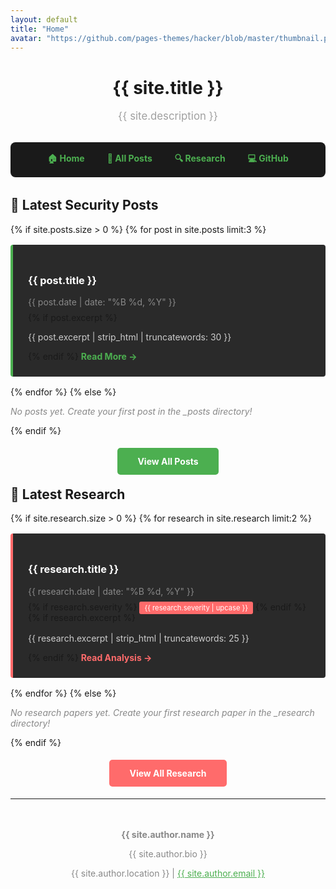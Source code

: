 ```yaml
---
layout: default
title: "Home"
avatar: "https://github.com/pages-themes/hacker/blob/master/thumbnail.png"
---
```


<div style="text-align: center; margin-bottom: 2rem;">
  <h1>{{ site.title }}</h1>
  <p style="font-size: 1.2em; color: #a0a0a0;">{{ site.description }}</p>
</div>

<nav style="background: #1a1a1a; padding: 1rem; margin-bottom: 2rem; border-radius: 8px; text-align: center;">
  <a href="{{ '/' | relative_url }}" style="color: #4CAF50; margin: 0 1rem; text-decoration: none; font-weight: bold;">🏠 Home</a>
  <a href="{{ '/posts/' | relative_url }}" style="color: #4CAF50; margin: 0 1rem; text-decoration: none; font-weight: bold;">📝 All Posts</a>
  <a href="{{ '/research/' | relative_url }}" style="color: #4CAF50; margin: 0 1rem; text-decoration: none; font-weight: bold;">🔍 Research</a>
  <a href="https://github.com/{{ site.author.github }}" style="color: #4CAF50; margin: 0 1rem; text-decoration: none; font-weight: bold;">💻 GitHub</a>
</nav>

## 🚨 Latest Security Posts

{% if site.posts.size > 0 %}
{% for post in site.posts limit:3 %}
<div style="background: #2a2a2a; padding: 1.5rem; margin: 1rem 0; border-left: 4px solid #4CAF50; border-radius: 4px;">
  <h3><a href="{{ post.url | relative_url }}" style="color: #ffffff; text-decoration: none;">{{ post.title }}</a></h3>
  <p style="color: #888; margin: 0.5rem 0;">{{ post.date | date: "%B %d, %Y" }}</p>
  {% if post.excerpt %}
  <p style="color: #ccc;">{{ post.excerpt | strip_html | truncatewords: 30 }}</p>
  {% endif %}
  <a href="{{ post.url | relative_url }}" style="color: #4CAF50; text-decoration: none; font-weight: bold;">Read More →</a>
</div>
{% endfor %}
{% else %}
<p style="color: #888; font-style: italic;">No posts yet. Create your first post in the _posts directory!</p>
{% endif %}

<div style="text-align: center; margin: 2rem 0;">
  <a href="{{ '/posts/' | relative_url }}" style="background: #4CAF50; color: white; padding: 0.8rem 2rem; border-radius: 5px; text-decoration: none; font-weight: bold;">View All Posts</a>
</div>

## 🔬 Latest Research

{% if site.research.size > 0 %}
{% for research in site.research limit:2 %}
<div style="background: #2a2a2a; padding: 1.5rem; margin: 1rem 0; border-left: 4px solid #FF6B6B; border-radius: 4px;">
  <h3><a href="{{ research.url | relative_url }}" style="color: #ffffff; text-decoration: none;">{{ research.title }}</a></h3>
  <p style="color: #888; margin: 0.5rem 0;">{{ research.date | date: "%B %d, %Y" }}</p>
  {% if research.severity %}
  <span style="background: #FF6B6B; color: white; padding: 0.2rem 0.5rem; border-radius: 3px; font-size: 0.8em;">{{ research.severity | upcase }}</span>
  {% endif %}
  {% if research.excerpt %}
  <p style="color: #ccc; margin-top: 1rem;">{{ research.excerpt | strip_html | truncatewords: 25 }}</p>
  {% endif %}
  <a href="{{ research.url | relative_url }}" style="color: #FF6B6B; text-decoration: none; font-weight: bold;">Read Analysis →</a>
</div>
{% endfor %}
{% else %}
<p style="color: #888; font-style: italic;">No research papers yet. Create your first research paper in the _research directory!</p>
{% endif %}

<div style="text-align: center; margin: 2rem 0;">
  <a href="{{ '/research/' | relative_url }}" style="background: #FF6B6B; color: white; padding: 0.8rem 2rem; border-radius: 5px; text-decoration: none; font-weight: bold;">View All Research</a>
</div>

---

<div style="text-align: center; color: #888; margin-top: 3rem;">
  <p><strong>{{ site.author.name }}</strong></p>
  <p>{{ site.author.bio }}</p>
  <p>{{ site.author.location }} | <a href="mailto:{{ site.author.email }}" style="color: #4CAF50;">{{ site.author.email }}</a></p>
</div>
